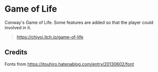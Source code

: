 # Game of Life
Conway's Game of Life. Some features are added so that the player could involved in it.
> https://chiyoi.itch.io/game-of-life

## Credits
Fonts from https://itouhiro.hatenablog.com/entry/20130602/font
